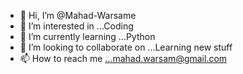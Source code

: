 - 👋 Hi, I’m @Mahad-Warsame
- 👀 I’m interested in ...Coding
- 🌱 I’m currently learning ...Python
- 💞️ I’m looking to collaborate on ...Learning new stuff
- 📫 How to reach me ...mahad.warsam@gmail.com

<!---
Mahad-Warsame/Mahad-Warsame is a ✨ special ✨ repository because its `README.md` (this file) appears on your GitHub profile.
You can click the Preview link to take a look at your changes.
--->
